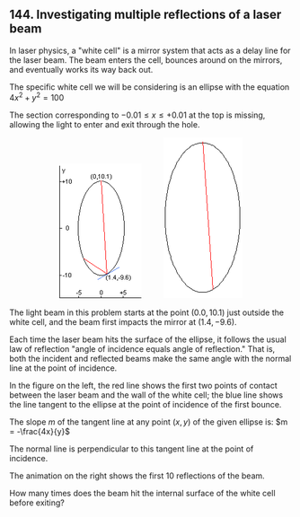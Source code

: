 ## 144. Investigating multiple reflections of a laser beam

In laser physics, a "white cell" is a mirror system that acts as a delay line for the laser beam. The beam enters the cell, bounces around on the mirrors, and eventually works its way back out.

The specific white cell we will be considering is an ellipse with the equation $4x^2 + y^2 = 100$

The section corresponding to $-0.01 \le x \le +0.01$ at the top is missing, allowing the light to enter and exit through the hole.

<p align="center">
  <img
    src="./p144_1.png"
    alt=""
  >
  &nbsp;&nbsp;&nbsp;&nbsp;&nbsp;&nbsp;&nbsp;&nbsp;
  <img
    src="./p144_2.gif"
    alt=""
  >
</p>

The light beam in this problem starts at the point $(0.0, 10.1)$ just outside the white cell, and the beam first impacts the mirror at $(1.4, -9.6)$.

Each time the laser beam hits the surface of the ellipse, it follows the usual law of reflection "angle of incidence equals angle of reflection." That is, both the incident and reflected beams make the same angle with the normal line at the point of incidence.

In the figure on the left, the red line shows the first two points of contact between the laser beam and the wall of the white cell; the blue line shows the line tangent to the ellipse at the point of incidence of the first bounce.

The slope $m$ of the tangent line at any point $(x, y)$ of the given ellipse is: $m = -\frac{4x}{y}$

The normal line is perpendicular to this tangent line at the point of incidence.

The animation on the right shows the first 10 reflections of the beam.

How many times does the beam hit the internal surface of the white cell before exiting?
